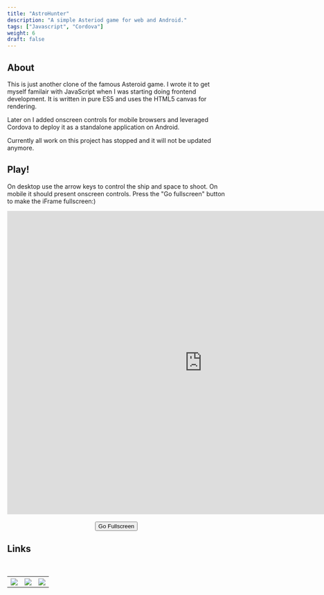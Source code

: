 ```yaml
---
title: "AstroHunter"
description: "A simple Asteriod game for web and Android."
tags: ["Javascript", "Cordova"]
weight: 6
draft: false
---
```


## About
This is just another clone of the famous Asteroid game. I wrote it to get myself familair with JavaScript when I was starting doing frontend development. It is written in pure ES5 and uses the HTML5 canvas for rendering.

Later on I added onscreen controls for mobile browsers and leveraged Cordova to deploy it as a standalone application on Android. 

Currently all work on this project has stopped and it will not be updated anymore.

## Play!
On desktop use the arrow keys to control the ship and space to shoot. On mobile it should present onscreen controls. Press the "Go fullscreen" button to make the iFrame fullscreen:)

<div class="iframeWrapper">
    <iframe id="demo" width="900" height="700" src="https://www.luukvanvenrooij.nl/demo/astrohunter" frameborder="0" allowfullscreen></iframe>
</div>
<br>
<center>
<button id="fullscreen" onclick="javascript:fullscreen()">Go Fullscreen</button>
</center>

## Links
<br>
<table style="width:100%">
  <tr>
    <th style="text-align: center">
        <a title="Github" target="_blank" href="https://github.com/seriva/Astrohunter">
            <img src="https://www.luukvanvenrooij.nl/images/github_icon.png"  style="max-width:75px" />
        </a>
    </th>
    <th style="text-align: center">
        <a title="PlayStore" target="_blank" href="https://play.google.com/store/apps/details?id=com.astrohunter">
            <img src="https://www.luukvanvenrooij.nl/images/playstore_icon.png" style="max-width:75px" />
        </a>
    </th> 
    <th style="text-align: center">
        <a title="Download" target="_blank" href="https://github.com/seriva/Astrohunter/archive/master.zip">
            <img src="https://www.luukvanvenrooij.nl/images/download_icon.png" style="max-width:75px" />
        </a>
    </th>
  </tr>
</table>